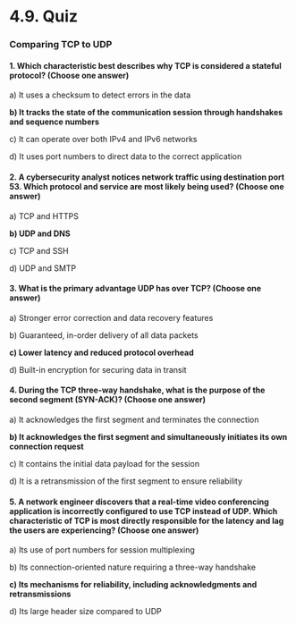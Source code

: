 # 4.9. Quiz

### Comparing TCP to UDP

#### 1. Which characteristic best describes why TCP is considered a stateful protocol? (Choose one answer)

a) It uses a checksum to detect errors in the data

**b) It tracks the state of the communication session through handshakes and sequence numbers**

c) It can operate over both IPv4 and IPv6 networks

d) It uses port numbers to direct data to the correct application

#### 2. A cybersecurity analyst notices network traffic using destination port 53. Which protocol and service are most likely being used? (Choose one answer)

a) TCP and HTTPS

**b) UDP and DNS**

c) TCP and SSH

d) UDP and SMTP

#### 3. What is the primary advantage UDP has over TCP? (Choose one answer)

a) Stronger error correction and data recovery features

b) Guaranteed, in-order delivery of all data packets

**c) Lower latency and reduced protocol overhead**

d) Built-in encryption for securing data in transit

#### 4. During the TCP three-way handshake, what is the purpose of the second segment (SYN-ACK)? (Choose one answer)

a) It acknowledges the first segment and terminates the connection

**b) It acknowledges the first segment and simultaneously initiates its own connection request**

c) It contains the initial data payload for the session

d) It is a retransmission of the first segment to ensure reliability

#### 5. A network engineer discovers that a real-time video conferencing application is incorrectly configured to use TCP instead of UDP. Which characteristic of TCP is most directly responsible for the latency and lag the users are experiencing? (Choose one answer)

a) Its use of port numbers for session multiplexing

b) Its connection-oriented nature requiring a three-way handshake

**c) Its mechanisms for reliability, including acknowledgments and retransmissions**

d) Its large header size compared to UDP
